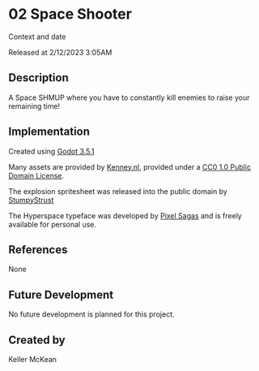 # 02 Space Shooter

Context and date

Released at 2/12/2023 3:05AM

## Description

A Space SHMUP where you have to constantly kill enemies to raise your remaining time!

## Implementation

Created using [Godot 3.5.1](https://godotengine.org/download)

Many assets are provided by [Kenney.nl](https://kenney.nl/assets/space-shooter-extension), provided under a [CC0 1.0 Public Domain License](https://creativecommons.org/publicdomain/zero/1.0/).

The explosion spritesheet was released into the public domain by [StumpyStrust](https://opengameart.org/content/explosion-sheet)

The Hyperspace typeface was developed by [Pixel Sagas](https://www.dafont.com/hyperspace.font) and is freely available for personal use.

## References

None

## Future Development

No future development is planned for this project.

## Created by
Keller McKean
